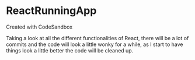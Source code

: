 # ReactRunningApp
Created with CodeSandbox


Taking a look at all the different functionalities of React, there will be a lot of commits and the code will look a little wonky for a while, as I start to have things look a little better the code will be cleaned up.
